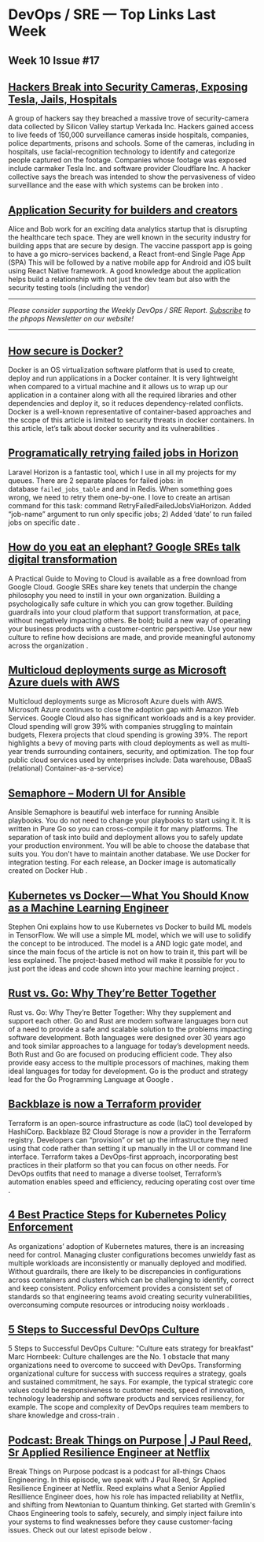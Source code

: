 # DevOps / SRE — Top Links Last Week

## Week 10 Issue #17

## [Hackers Break into Security Cameras, Exposing Tesla, Jails, Hospitals](https://www.bloomberg.com/news/articles/2021-03-09/hackers-expose-tesla-jails-in-breach-of-150-000-security-cams)

A group of hackers say they breached a massive trove of security-camera data collected by Silicon Valley startup Verkada Inc. Hackers gained access to live feeds of 150,000 surveillance cameras inside hospitals, companies, police departments, prisons and schools. Some of the cameras, including in hospitals, use facial-recognition technology to identify and categorize people captured on the footage. Companies whose footage was exposed include carmaker Tesla Inc. and software provider Cloudflare Inc. A hacker collective says the breach was intended to show the pervasiveness of video surveillance and the ease with which systems can be broken into .

## [Application Security for builders and creators](https://blog.shiftleft.io/application-security-for-builders-and-creators-eaba136fc1cf)

Alice and Bob work for an exciting data analytics startup that is disrupting the healthcare tech space. They are well known in the security industry for building apps that are secure by design. The vaccine passport app is going to have a go micro-services backend, a React front-end Single Page App (SPA) This will be followed by a native mobile app for Android and iOS built using React Native framework. A good knowledge about the application helps build a relationship with not just the dev team but also with the security testing tools (including the vendor)

---

_Please consider supporting the Weekly DevOps / SRE Report. [Subscribe](https://www.phpops.dev/subscribe/#/portal/signup) to the phpops Newsletter on our website!_

---

## [How secure is Docker?](https://medium.com/@aaryanofficial126/how-secure-is-docker-d01154598ed1)

Docker is an OS virtualization software platform that is used to create, deploy and run applications in a Docker container. It is very lightweight when compared to a virtual machine and it allows us to wrap up our application in a container along with all the required libraries and other dependencies and deploy it, so it reduces dependency-related conflicts. Docker is a well-known representative of container-based approaches and the scope of this article is limited to security threats in docker containers. In this article, let’s talk about docker security and its vulnerabilities .

## [Programatically retrying failed jobs in Horizon](https://sentiasa.medium.com/programatically-retrying-failed-jobs-in-horizon-8acad3695b38)

Laravel Horizon is a fantastic tool, which I use in all my projects for my queues. There are 2 separate places for failed jobs: in database `failed_jobs_table` and and in Redis. When something goes wrong, we need to retry them one-by-one. I love to create an artisan command for this task: command RetryFailedFailedJobsViaHorizon. Added “job-name” argument to run only specific jobs; 2) Added ‘date’ to run failed jobs on specific date .

## [How do you eat an elephant? Google SREs talk digital transformation](https://cloud.google.com/blog/products/devops-sre/a-practical-guide-to-cloud-migration-from-google-cloud-sres/)

A Practical Guide to Moving to Cloud is available as a free download from Google Cloud. Google SREs share key tenets that underpin the change philosophy you need to instill in your own organization. Building a psychologically safe culture in which you can grow together. Building guardrails into your cloud platform that support transformation, at pace, without negatively impacting others. Be bold; build a new way of operating your business products with a customer-centric perspective. Use your new culture to refine how decisions are made, and provide meaningful autonomy across the organization .

## [Multicloud deployments surge as Microsoft Azure duels with AWS](https://www.zdnet.com/article/multicloud-deployments-surge-as-microsoft-azure-duels-with-aws/)

Multicloud deployments surge as Microsoft Azure duels with AWS. Microsoft Azure continues to close the adoption gap with Amazon Web Services. Google Cloud also has significant workloads and is a key provider. Cloud spending will grow 39% with companies struggling to maintain budgets, Flexera projects that cloud spending is growing 39%. The report highlights a bevy of moving parts with cloud deployments as well as multi-year trends surrounding containers, security, and optimization. The top four public cloud services used by enterprises include: Data warehouse, DBaaS (relational) Container-as-a-service)

## [Semaphore – Modern UI for Ansible](https://github.com/ansible-semaphore/semaphore)

Ansible Semaphore is beautiful web interface for running Ansible playbooks. You do not need to change your playbooks to start using it. It is written in Pure Go so you can cross-compile it for many platforms. The separation of task into build and deployment allows you to safely update your production environment. You will be able to choose the database that suits you. You don't have to maintain another database. We use Docker for integration testing. For each release, an Docker image is automatically created on Docker Hub .

## [Kubernetes vs Docker — What You Should Know as a Machine Learning Engineer](https://neptune.ai/blog/kubernetes-vs-docker-for-machine-learning-engineer)

Stephen Oni explains how to use Kubernetes vs Docker to build ML models in TensorFlow. We will use a simple ML model, which we will use to solidify the concept to be introduced. The model is a AND logic gate model, and since the main focus of the article is not on how to train it, this part will be less explained. The project-based method will make it possible for you to just port the ideas and code shown into your machine learning project .

## [Rust vs. Go: Why They’re Better Together](https://thenewstack.io/rust-vs-go-why-theyre-better-together/)

Rust vs. Go: Why They’re Better Together: Why they supplement and support each other. Go and Rust are modern software languages born out of a need to provide a safe and scalable solution to the problems impacting software development. Both languages were designed over 30 years ago and took similar approaches to a language for today’s development needs. Both Rust and Go are focused on producing efficient code. They also provide easy access to the multiple processors of machines, making them ideal languages for today for development. Go is the product and strategy lead for the Go Programming Language at Google .

## [Backblaze is now a Terraform provider](https://www.backblaze.com/blog/easy-storage-easy-provisioning-backblaze-is-now-a-terraform-provider/)

Terraform is an open-source infrastructure as code (IaC) tool developed by HashiCorp. Backblaze B2 Cloud Storage is now a provider in the Terraform registry. Developers can “provision” or set up the infrastructure they need using that code rather than setting it up manually in the UI or command line interface. Terraform takes a DevOps-first approach, incorporating best practices in their platform so that you can focus on other needs. For DevOps outfits that need to manage a diverse toolset, Terraform’s automation enables speed and efficiency, reducing operating cost over time .

## [4 Best Practice Steps for Kubernetes Policy Enforcement](https://thenewstack.io/4-best-practice-steps-for-kubernetes-policy-enforcement/)

As organizations’ adoption of Kubernetes matures, there is an increasing need for control. Managing cluster configurations becomes unwieldy fast as multiple workloads are inconsistently or manually deployed and modified. Without guardrails, there are likely to be discrepancies in configurations across containers and clusters which can be challenging to identify, correct and keep consistent. Policy enforcement provides a consistent set of standards so that engineering teams avoid creating security vulnerabilities, overconsuming compute resources or introducing noisy workloads .

## [5 Steps to Successful DevOps Culture](https://devops.com/five-steps-to-successful-devops-culture/)

5 Steps to Successful DevOps Culture: "Culture eats strategy for breakfast" Marc Hornbeek: Culture challenges are the No. 1 obstacle that many organizations need to overcome to succeed with DevOps. Transforming organizational culture for success with success requires a strategy, goals and sustained commitment, he says. For example, the typical strategic core values could be responsiveness to customer needs, speed of innovation, technology leadership and software products and services resiliency, for example. The scope and complexity of DevOps requires team members to share knowledge and cross-train .

## [Podcast: Break Things on Purpose | J Paul Reed, Sr Applied Resilience Engineer at Netflix](https://www.gremlin.com/blog/podcast-break-things-on-purpose-j-paul-reed-sr-applied-resilience-engineer-at-netflix/)

Break Things on Purpose podcast is a podcast for all-things Chaos Engineering. In this episode, we speak with J Paul Reed, Sr Applied Resilience Engineer at Netflix. Reed explains what a Senior Applied Resillience Engineer does, how his role has impacted reliability at Netflix, and shifting from Newtonian to Quantum thinking. Get started with Gremlin's Chaos Engineering tools to safely, securely, and simply inject failure into your systems to find weaknesses before they cause customer-facing issues. Check out our latest episode below .